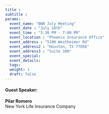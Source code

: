 ```yaml
---
title : 
subtitle :
params:
  event_name: "BNR July Meeting"
  event_date : "July 18th"
  event_time : "5:30 PM - 7:00 PM"
  event_location : "Phoenix Insurance Office"
  event_address : "5100 Westheimer Rd"
  event_address2 : "Houston, TX 77056"
  event_address3 : "Suite 100" 
  event_special: 
  event_details: 
  tags:
  weight: 1
  draft: false
---
```

#### **Guest Speaker:**
**Pilar Romero**\
New York Life Insurance Company
